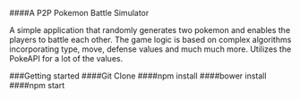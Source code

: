 ####A P2P Pokemon Battle Simulator

A simple application that randomly generates two pokemon and enables the players to battle each other. The game logic is based on complex algorithms incorporating type, move, defense values and much much more. Utilizes the PokeAPI for a lot of the values.

###Getting started
####Git Clone
####npm install
####bower install
####npm start
